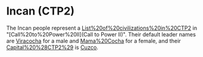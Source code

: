# Incan (CTP2)

The Incan people represent a [List%20of%20civilizations%20in%20CTP2](civilization) in "[Call%20to%20Power%20II](Call to Power II)". Their default leader names are [Viracocha](Viracocha) for a male and [Mama%20Cocha](Manachocha) for a female, and their [Capital%20%28CTP2%29](capital) is [Cuzco](Cuzco).